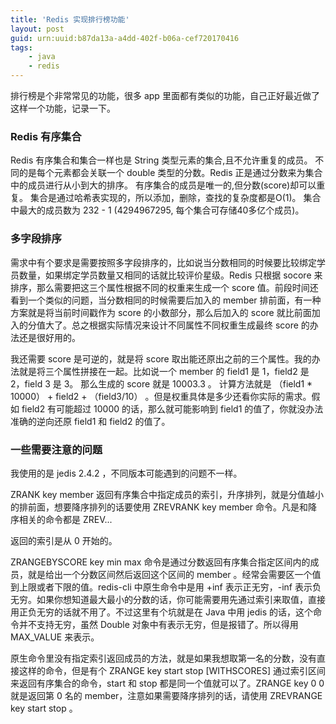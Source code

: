 ```yaml
---
title: 'Redis 实现排行榜功能'
layout: post
guid: urn:uuid:b87da13a-a4dd-402f-b06a-cef720170416
tags:
    - java
    - redis
---
```


排行榜是个非常常见的功能，很多 app 里面都有类似的功能，自己正好最近做了这样一个功能，记录一下。


### Redis 有序集合

Redis 有序集合和集合一样也是 String 类型元素的集合,且不允许重复的成员。
不同的是每个元素都会关联一个 double 类型的分数。Redis 正是通过分数来为集合中的成员进行从小到大的排序。
有序集合的成员是唯一的,但分数(score)却可以重复。
集合是通过哈希表实现的，所以添加，删除，查找的复杂度都是O(1)。 集合中最大的成员数为 232 - 1 (4294967295, 每个集合可存储40多亿个成员)。

### 多字段排序

需求中有个要求是需要按照多字段排序的，比如说当分数相同的时候要比较绑定学员数量，如果绑定学员数量又相同的话就比较评价星级。Redis 只根据 socore 来排序，那么需要把这三个属性根据不同的权重来生成一个 score 值。前段时间还看到一个类似的问题，当分数相同的时候需要后加入的 member 排前面，有一种方案就是将当前时间戳作为 score 的小数部分，那么后加入的 score 就比前面加入的分值大了。总之根据实际情况来设计不同属性不同权重生成最终 score 的办法还是很好用的。

我还需要 score 是可逆的，就是将 score 取出能还原出之前的三个属性。我的办法就是将三个属性拼接在一起。比如说一个 member 的 field1 是 1，field2 是 2，field 3 是 3。 那么生成的 score 就是 10003.3 。 计算方法就是 （field1 * 10000） + field2 + （field3/10） 。但是权重具体是多少还看你实际的需求。假如 field2 有可能超过 10000 的话，那么就可能影响到 field1 的值了，你就没办法准确的逆向还原 field1 和 field2 的值了。

### 一些需要注意的问题
我使用的是 jedis 2.4.2 ，不同版本可能遇到的问题不一样。

ZRANK key member  返回有序集合中指定成员的索引，升序排列，就是分值越小的排前面，想要降序排列的话要使用 ZREVRANK key member 命令。凡是和降序相关的命令都是 ZREV...

返回的索引是从 0 开始的。

ZRANGEBYSCORE key min max 命令是通过分数返回有序集合指定区间内的成员，就是给出一个分数区间然后返回这个区间的 member 。经常会需要区一个值到上限或者下限的值。redis-cli 中原生命令中是用 +inf 表示正无穷，-inf 表示负无穷。如果你想知道最大最小的分数的话，你可能需要用先通过索引来取值，直接用正负无穷的话就不用了。不过这里有个坑就是在 Java 中用 jedis 的话，这个命令并不支持无穷，虽然 Double 对象中有表示无穷，但是报错了。所以得用 MAX_VALUE 来表示。

原生命令里没有指定索引返回成员的方法，就是如果我想取第一名的分数，没有直接这样的命令，但是有个 ZRANGE key start stop [WITHSCORES] 通过索引区间来返回有序集合的命令，start 和 stop 都是同一个值就可以了。ZRANGE key 0 0 就是返回第 0 名的 member，注意如果需要降序排列的话，请使用 ZREVRANGE key start stop 。 
